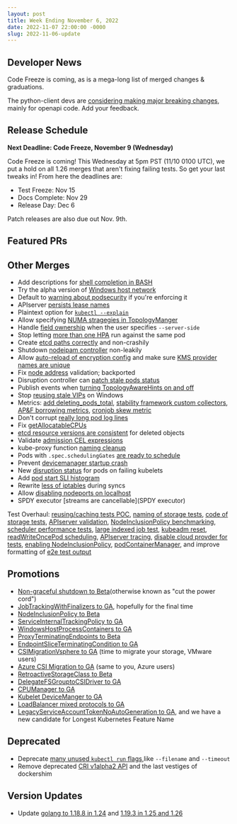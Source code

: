 ```yaml
---
layout: post
title: Week Ending November 6, 2022
date: 2022-11-07 22:00:00 -0000
slug: 2022-11-06-update
---
```


## Developer News

Code Freeze is coming, as is a mega-long list of merged changes & graduations.

The python-client devs are [considering making major breaking changes](https://github.com/kubernetes-client/python/issues/1943), mainly for openapi code.  Add your feedback.

## Release Schedule

**Next Deadline: Code Freeze, November 9 (Wednesday)**

Code Freeze is coming!  This Wednesday at 5pm PST (11/10 0100 UTC), we put a hold on all 1.26 merges that aren't fixing failing tests.  So get your last tweaks in!  From here the deadlines are:

* Test Freeze: Nov 15
* Docs Complete: Nov 29
* Release Day: Dec 6

Patch releases are also due out Nov. 9th.

## Featured PRs


## Other Merges

* Add descriptions for [shell completion in BASH](https://github.com/kubernetes/kubernetes/pull/113636)
* Try the alpha version of [Windows host network](https://github.com/kubernetes/kubernetes/pull/112961)
* Default to [warning about podsecurity](https://github.com/kubernetes/kubernetes/pull/113491) if you're enforcing it
* APIserver [persists lease names](https://github.com/kubernetes/kubernetes/pull/113307)
* Plaintext option for [`kubectl --explain`](https://github.com/kubernetes/kubernetes/pull/113146)
* Allow specifying [NUMA stragegies in TopologyManger](https://github.com/kubernetes/kubernetes/pull/112914)
* Handle [field ownership](https://github.com/kubernetes/kubernetes/pull/112905) when the user specifies `--server-side`
* Stop letting [more than one HPA](https://github.com/kubernetes/kubernetes/pull/112011) run against the same pod
* Create [etcd paths correctly](https://github.com/kubernetes/kubernetes/pull/113696) and non-crashily
* Shutdown [nodeipam controller](https://github.com/kubernetes/kubernetes/pull/113620) non-leakily
* Allow [auto-reload of encryption config](https://github.com/kubernetes/kubernetes/pull/113529) and make sure [KMS provider names are unique](https://github.com/kubernetes/kubernetes/pull/113697)
* Fix [node address](https://github.com/kubernetes/kubernetes/pull/113681) validation; backported
* Disruption controller can [patch stale pods status](https://github.com/kubernetes/kubernetes/pull/113580)
* Publish events when [turning TopologyAwareHints on and off](https://github.com/kubernetes/kubernetes/pull/113544)
* Stop [reusing stale VIPs](https://github.com/kubernetes/kubernetes/pull/113521) on Windows
* Metrics: [add deleting_pods_total](https://github.com/kubernetes/kubernetes/pull/113519), [stability framework custom collectors](https://github.com/kubernetes/kubernetes/pull/113518), [AP&F borrowing metrics](https://github.com/kubernetes/kubernetes/pull/113483), [cronjob skew metric](https://github.com/kubernetes/kubernetes/pull/113008)
* Don't corrupt [really long pod log lines](https://github.com/kubernetes/kubernetes/pull/113481)
* Fix [getAllocatableCPUs](https://github.com/kubernetes/kubernetes/pull/113422)
* [etcd resource versions are consistent](https://github.com/kubernetes/kubernetes/pull/113369) for deleted objects
* Validate [admission CEL expressions](https://github.com/kubernetes/kubernetes/pull/113314)
* kube-proxy function [naming cleanup](https://github.com/kubernetes/kubernetes/pull/113277)
* Pods with `.spec.schedulingGates` [are ready to schedule](https://github.com/kubernetes/kubernetes/pull/113274)
* Prevent [devicemanager startup crash](https://github.com/kubernetes/kubernetes/pull/113021)
* New [disruption status](https://github.com/kubernetes/kubernetes/pull/112360) for pods on failing kubelets
* Add [pod start SLI histogram](https://github.com/kubernetes/kubernetes/pull/111930)
* Rewrite [less of iptables](https://github.com/kubernetes/kubernetes/pull/110268) during syncs
* Allow [disabling nodeports on localhost](https://github.com/kubernetes/kubernetes/pull/108250)
* SPDY executor [streams are cancellable](SPDY executor)

Test Overhaul: [reusing/caching tests POC](https://github.com/kubernetes/kubernetes/pull/113427), [naming of storage tests](https://github.com/kubernetes/kubernetes/pull/113666), [code of storage tests](https://github.com/kubernetes/kubernetes/pull/113555), [APIserver validation](https://github.com/kubernetes/kubernetes/pull/113642), [NodeInclusionPolicy benchmarking](https://github.com/kubernetes/kubernetes/pull/113615), [scheduler performance tests](https://github.com/kubernetes/kubernetes/pull/113503), [large indexed job test](https://github.com/kubernetes/kubernetes/pull/113478), [kubeadm reset](https://github.com/kubernetes/kubernetes/pull/113462), [readWriteOncePod scheduling](https://github.com/kubernetes/kubernetes/pull/113419), [APIserver tracing](https://github.com/kubernetes/kubernetes/pull/113233), [disable cloud provder for tests](https://github.com/kubernetes/kubernetes/pull/113271), [enabling NodeInclusionPolicy](https://github.com/kubernetes/kubernetes/pull/112805), [podContainerManager](https://github.com/kubernetes/kubernetes/pull/109757), and improve formatting of [e2e test output](https://github.com/kubernetes/kubernetes/pull/113384)

## Promotions

* [Non-graceful shutdown to Beta](https://github.com/kubernetes/kubernetes/pull/113511)(otherwise known as "cut the power cord")
* [JobTrackingWithFinalizers to GA](https://github.com/kubernetes/kubernetes/pull/113510), hopefully for the final time
* [NodeInclusionPolicy to Beta](https://github.com/kubernetes/kubernetes/pull/113500)
* [ServiceInternalTrackingPolicy to GA](https://github.com/kubernetes/kubernetes/pull/113496)
* [WindowsHostProcessContainers to GA](https://github.com/kubernetes/kubernetes/pull/113476)
* [ProxyTerminatingEndpoints to Beta](https://github.com/kubernetes/kubernetes/pull/113363)
* [EndpointSliceTerminatingCondition to GA](https://github.com/kubernetes/kubernetes/pull/113351)
* [CSIMigrationVsphere to GA](https://github.com/kubernetes/kubernetes/pull/113336) (time to migrate your storage, VMware users)
* [Azure CSI Migration to GA](https://github.com/kubernetes/kubernetes/pull/113160) (same to you, Azure users)
* [RetroactiveStorageClass to Beta](https://github.com/kubernetes/kubernetes/pull/113329)
* [DelegateFSGrouptoCSIDriver to GA](https://github.com/kubernetes/kubernetes/pull/113225)
* [CPUManager to GA](https://github.com/kubernetes/kubernetes/pull/113018)
* [Kubelet DeviceManger to GA](https://github.com/kubernetes/kubernetes/pull/112980)
* [LoadBalancer mixed protocols to GA](https://github.com/kubernetes/kubernetes/pull/112895)
* [LegacyServiceAccountTokenNoAutoGeneration to GA](https://github.com/kubernetes/kubernetes/pull/112838), and we have a new candidate for Longest Kubernetes Feature Name

## Deprecated

* Deprecate [many unused `kubectl run` flags](https://github.com/kubernetes/kubernetes/pull/112261),like `--filename` and `--timeout`
* Remove deprecated [CRI v1alpha2 API](https://github.com/kubernetes/kubernetes/pull/110618) and the last vestiges of dockershim

## Version Updates

* Update [golang to 1.18.8 in 1.24](https://github.com/kubernetes/kubernetes/pull/113593) and [1.19.3 in 1.25 and 1.26](https://github.com/kubernetes/kubernetes/pull/113550)
